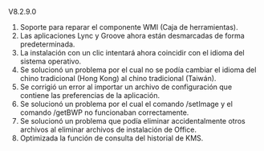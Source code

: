 V8.2.9.0

1. Soporte para reparar el componente WMI (Caja de herramientas).
2. Las aplicaciones Lync y Groove ahora están desmarcadas de forma predeterminada.
3. La instalación con un clic intentará ahora coincidir con el idioma del sistema operativo.
4. Se solucionó un problema por el cual no se podía cambiar el idioma del chino tradicional (Hong Kong) al chino tradicional (Taiwán).
5. Se corrigió un error al importar un archivo de configuración que contiene las preferencias de la aplicación.
6. Se solucionó un problema por el cual el comando /setImage y el comando /getBWP no funcionaban correctamente.
7. Se solucionó un problema que podía eliminar accidentalmente otros archivos al eliminar archivos de instalación de Office.
8. Optimizada la función de consulta del historial de KMS.

